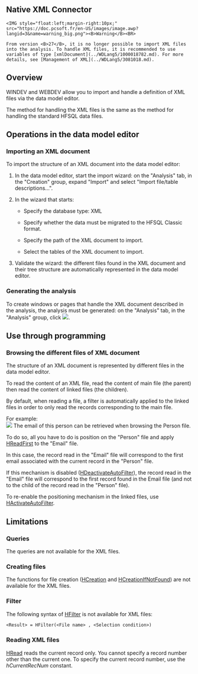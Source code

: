 


## Native XML Connector
			

<DIV class="specObsolete">
	<IMG style="float:left;margin-right:10px;" src="https://doc.pcsoft.fr/en-US/images/image.awp?langid=3&name=warning_big.png"><B>Warning</B><BR>
	From version <B>27</B>, it is no longer possible to import XML files into the analysis. To handle XML files, it is recommended to use variables of type [xmlDocument](../WDLang5/1000018782.md). For more details, see [Management of XML](../WDLang5/3081018.md).
</DIV><a name="NOTE1"></a>
<a name="NOTE1_1"></a>


## Overview
<a name="overview_ELTTEXTE000194"></a>
WINDEV and WEBDEV allow you to import and handle a definition of XML files via the data model editor.

The method for handling the XML files is the same as the method for handling the standard HFSQL data files.


<a name="NOTE2"></a>
<a name="NOTE2_1"></a>


## Operations in the data model editor
<a name="operations_the_data_model_editor_ELTTEXTE000224"></a>


### Importing an XML document
<a name="importing_xml_document_ELTPARAGRAPHE000030"></a>

To import the structure of an XML document into the data model editor: 

1. In the data model editor, start the import wizard: on the "Analysis" tab, in the "Creation" group, expand "Import" and select "Import file/table descriptions...".

2. In the wizard that starts:

	- Specify the database type: XML

	- Specify whether the data must be migrated to the HFSQL Classic format.

	- Specify the path of the XML document to import.

	- Select the tables of the XML document to import.




3. Validate the wizard: the different files found in the XML document and their tree structure are automatically represented in the data model editor. 



<a name="NOTE2_2"></a>


### Generating the analysis
<a name="generating_the_analysis_ELTPARAGRAPHE000058"></a>

To create windows or pages that handle the XML document described in the analysis, the analysis must be generated: on the "Analysis" tab, in the "Analysis" group, click ![](https://doc.pcsoft.fr/en-US/images/image.awp?langid=3&name=ico_Generation_analyse.gif).

<a name="NOTE3"></a>
<a name="NOTE3_1"></a>


## Use through programming
<a name="use_through_programming_ELTTEXTE000254"></a>


### Browsing the different files of XML document
<a name="browsing_the_different_files_xml_document_ELTPARAGRAPHE000077"></a>

The structure of an XML document is represented by different files in the data model editor.

To read the content of an XML file, read the content of main file (the parent) then read the content of linked files (the children).

By default, when reading a file, a filter is automatically applied to the linked files in order to only read the records corresponding to the main file.

For example:<br>![](https://doc.pcsoft.fr/en-US/images/image.awp?langid=3&name=XML_2.GIF)
The email of this person can be retrieved when browsing the Person file.

To do so, all you have to do is position on the "Person" file and apply [HReadFirst](../WDLang4/3044051.md) to the "Email" file.

In this case, the record read in the "Email" file will correspond to the first email associated with the current record in the "Person" file.

If this mechanism is disabled ([HDeactivateAutoFilter](../WDLang4/3044298.md)), the record read in the "Email" file will correspond to the first record found in the Email file (and not to the child of the record read in the "Person" file).

To re-enable the positioning mechanism in the linked files, use [HActivateAutoFilter](../WDLang4/3044297.md).

<a name="NOTE4"></a>
<a name="NOTE4_1"></a>


## Limitations
<a name="limitations_ELTTEXTE000278"></a>


### Queries
<a name="queries_ELTPARAGRAPHE000111"></a>

The queries are not available for the XML files.
<a name="NOTE4_2"></a>


### Creating files
<a name="creating_files_ELTPARAGRAPHE000118"></a>

The functions for file creation ([HCreation](../WDLang4/3044255.md) and [HCreationIfNotFound](../WDLang4/3044254.md)) are not available for the XML files.
<a name="NOTE4_3"></a>


### Filter
<a name="filter_ELTPARAGRAPHE000131"></a>

The following syntax of [HFilter](../WDLang4/3044100.md) is not available for XML files:


```txt
<Result> = HFilter(<File name> , <Selection condition>)
```

<a name="NOTE4_4"></a>


### Reading XML files
<a name="reading_xml_files_ELTPARAGRAPHE000143"></a>

[HRead](../WDLang4/3044047.md) reads the current record only. You cannot specify a record number other than the current one. To specify the current record number, use the *hCurrentRecNum* constant.


